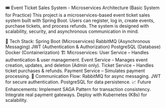 🎟️ Event Ticket Sales System - Microservices Architecture (Basic System for Practice)
This project is a microservices-based event ticket sales system built with Spring Boot. Users can register, log in, create events, purchase tickets, and process refunds. The system is designed with scalability, security, and asynchronous communication in mind.

🔧 Tech Stack:
Spring Boot (Microservices)
RabbitMQ (Asynchronous Messaging)
JWT (Authentication & Authorization)
PostgreSQL (Database)
Docker (Containerization)
🏗️ Microservices:
User Service – Handles authentication & user management.
Event Service – Manages event creation, updates, and deletion (Admin only).
Ticket Service – Handles ticket purchases & refunds.
Payment Service – Simulates payment processing.
🔄 Communication Flow:
RabbitMQ for async messaging.
JWT for secure authentication.
PostgreSQL for data persistence.
📈 Future Enhancements:
Implement SAGA Pattern for transaction consistency.
Integrate real payment gateways.
Deploy with Kubernetes (K8s) for scalability.
